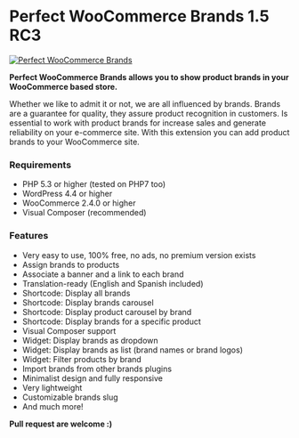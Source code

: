# Perfect WooCommerce Brands 1.5 RC3

[![Perfect WooCommerce Brands](https://cloud.githubusercontent.com/assets/11556124/23825474/a0b13d56-068a-11e7-980e-775e17a79f82.png)](https://es.wordpress.org/plugins/perfect-woocommerce-brands/)

**Perfect WooCommerce Brands allows you to show product brands in your WooCommerce based store.**

Whether we like to admit it or not, we are all influenced by brands. Brands are a guarantee for quality, they assure product recognition in customers. Is essential to work with product brands for increase sales and generate reliability on your e-commerce site. With this extension you can add product brands to your WooCommerce site.

### Requirements
- PHP 5.3 or higher (tested on PHP7 too)
- WordPress 4.4 or higher
- WooCommerce 2.4.0 or higher
- Visual Composer (recommended)

### Features
- Very easy to use, 100% free, no ads, no premium version exists
- Assign brands to products
- Associate a banner and a link to each brand
- Translation-ready (English and Spanish included)
- Shortcode: Display all brands
- Shortcode: Display brands carousel
- Shortcode: Display product carousel by brand
- Shortcode: Display brands for a specific product
- Visual Composer support
- Widget: Display brands as dropdown
- Widget: Display brands as list (brand names or brand logos)
- Widget: Filter products by brand
- Import brands from other brands plugins
- Minimalist design and fully responsive
- Very lightweight
- Customizable brands slug
- And much more!

**Pull request are welcome :)**
